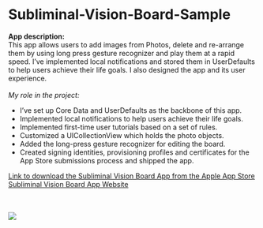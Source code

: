 # Subliminal-Vision-Board-Sample
<b>App description:</b><br>
This app allows users to add images from Photos, delete and re-arrange them by using long press gesture recognizer and play them at a rapid speed. I’ve implemented local notifications and stored them in UserDefaults to help users achieve their life goals. I also designed the app and its user experience.
<br><br>
<i>My role in the project:</i>
<br>
<ul>
<li>I’ve set up Core Data and UserDefaults as the backbone of this app.</li>
<li>Implemented local notifications to help users achieve their life goals.</li>
<li>Implemented first-time user tutorials based on a set of rules.</li>
<li>Customized a UICollectionView which holds the photo objects.</li>
<li>Added the long-press gesture recognizer for editing the board.</li>
<li>Created signing identities, provisioning profiles and certificates for the App Store submissions process and shipped the app.</li>
</ul>
<p>
<a href="https://itunes.apple.com/us/app/subliminal-vision-board/id1235167955?ls=1&mt=8" target="_blank">Link to download the Subliminal Vision Board App from the Apple App Store</a><br>
<a href="http://subliminalvisionboardapp.com/" target="_blank">Subliminal Vision Board App Website</a>
</p>
<br>
<br>
<a href="https://user-images.githubusercontent.com/8516682/27244882-a0e57a12-52b6-11e7-8680-dc660894ee49.jpg" target="_blank"><img src="https://user-images.githubusercontent.com/8516682/27244882-a0e57a12-52b6-11e7-8680-dc660894ee49.jpg" style="max-width:100%;"></a>
